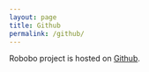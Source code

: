 ```yaml
---
layout: page
title: Github
permalink: /github/
---
```

Robobo project is hosted on [Github](https://github.com/leszek-wojcik/robobo).
